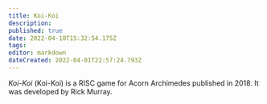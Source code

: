 ```yaml
---
title: Koi-Koi
description: 
published: true
date: 2022-04-10T15:32:54.175Z
tags: 
editor: markdown
dateCreated: 2022-04-01T22:57:24.793Z
---
```


_Koi-Koi_ (<span lang='ja'>Koi-Koi</span>) is a RISC game for Acorn Archimedes published in 2018.
It was developed by Rick Murray.
